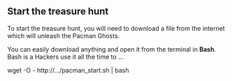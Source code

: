 ## Start the treasure hunt

To start the treasure hunt, you will need to download a file from the internet which will unleash the Pacman Ghosts.

You can easily download anything and open it from the terminal in **Bash**. Bash is a
Hackers use it all the time to ...


wget -O - http://.../pacman_start.sh | bash
